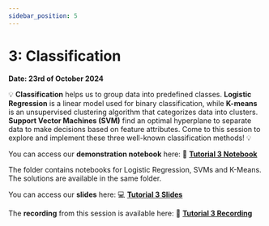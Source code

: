 ```yaml
---
sidebar_position: 5
---
```


# 3: Classification

**Date: 23rd of October 2024**

💡 **Classification** helps us to group data into predefined classes. **Logistic Regression** is a linear model used for binary classification, while **K-means** is an unsupervised clustering algorithm that categorizes data into clusters. **Support Vector Machines (SVM)** find an optimal hyperplane to separate data to make decisions based on feature attributes. Come to this session to explore and implement these three well-known classification methods! 💡

You can access our **demonstration notebook** here: 📘 [**Tutorial 3 Notebook**](https://github.com/UCLAIS/ml-tutorials-season-5/tree/main/week-3)

The folder contains notebooks for Logistic Regression, SVMs and K-Means. The solutions are available in the same folder.

You can access our **slides** here: 💻 [**Tutorial 3 Slides**](https://www.canva.com/design/DAGSEMcVTo0/tg4iuVLCGYIAIrx3lmvzgw/view?utm_content=DAGSEMcVTo0&utm_campaign=designshare&utm_medium=link&utm_source=editor)

The **recording** from this session is available here: 🎤 [**Tutorial 3 Recording**](https://youtu.be/G1hO7jkDHDg)

